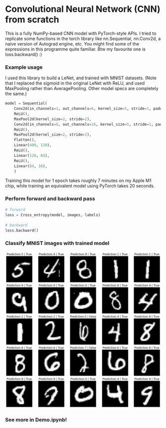 # Convolutional Neural Network (CNN) from scratch

This is a fully NumPy-based CNN model with PyTorch-style APIs. I tried to replicate some functions in the torch library like nn.Sequential, nn.Conv2d, a naive version of Autograd engine, etc. You might find some of the expressions in this programme quite familiar. Btw my favourite one is loss.backward() :)

### Example usage

I used this library to build a LeNet, and trained with MNIST datasets. (Note that I replaced the sigmoid in the original LeNet with ReLU, and used MaxPooling rather than AveragePooling. Other model specs are completely the same.)

```python
model = Sequential(
    Conv2d(in_channels=1, out_channels=6, kernel_size=5, stride=1, padding=2),
    ReLU(),
    MaxPool2d(kernel_size=2, stride=2),
    Conv2d(in_channels=6, out_channels=16, kernel_size=5, stride=1, padding=0),
    ReLU(),
    MaxPool2d(kernel_size=2, stride=2),
    Flatten(),
    Linear(400, 120),
    ReLU(),
    Linear(120, 84),
    ReLU(),
    Linear(84, 10),
    )
```
Training this model for 1 epoch takes roughly 7 minutes on my Apple M1 chip, while training an equivalent model using PyTorch takes 20 seconds. 

### Perform forward and backward pass

```python
# forward
loss = Cross_entropy(model, images, labels)

# backward
loss.backward()
```
### Classify MNIST images with trained model
<img src="https://github.com/brianwang00001/CNN-from-scratch/blob/40f898cd73535191c634425a07ef7ce389442534/classify_results.png" width=525 alt="classify_result"/>

### See more in Demo.ipynb!


